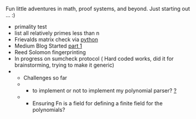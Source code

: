 Fun little adventures in math, proof systems, and beyond.
Just starting out ... 
:)

- primality test
- list all relatively primes less than n
- Frievalds matrix check via [python](https://github.com/mube1/cryptography_adventures/blob/main/Frievalds_Matrix_check.py)
- Medium Blog Started [part 1](https://medium.com/@ube10/zk-journey-part-1-my-journey-begins-326d746e0c0b)
- Reed Solomon fingerprinting 
- In progress on sumcheck protocol ( Hard coded works, did it for brainstorming, trying to make it generic)
- - Challenges so far
  - - to implement or not to implement my polynomial parser? [?](https://github.com/philippeitis/rustnomial)
  - - Ensuring Fn is a field for defining a finite field for the polynomials?




